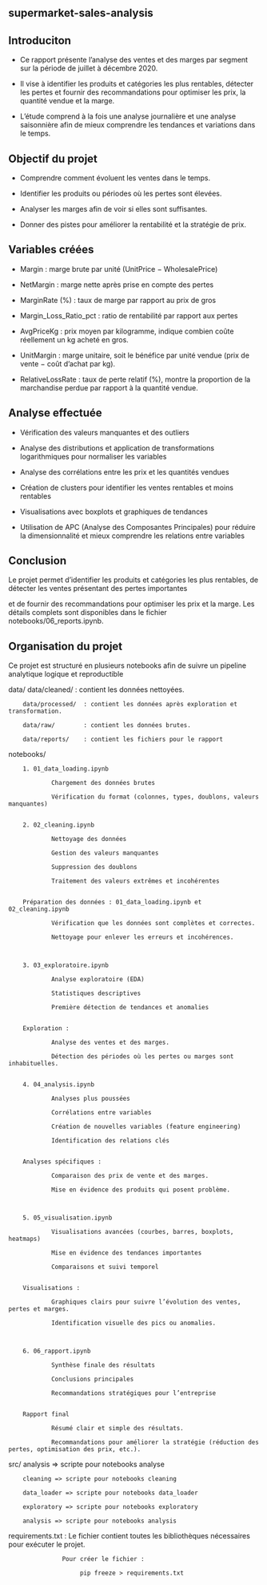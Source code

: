 
## supermarket-sales-analysis


## Introduciton


- Ce rapport présente l’analyse des ventes et des marges par segment sur la période de juillet à décembre 2020.
 
- Il vise à identifier les produits et catégories les plus rentables, détecter les pertes et fournir des recommandations pour optimiser les prix, la quantité vendue et la marge. 

- L’étude comprend à la fois une analyse journalière et une analyse saisonnière afin de mieux comprendre les tendances et variations dans le temps.

## Objectif du projet


- Comprendre comment évoluent les ventes dans le temps.

- Identifier les produits ou périodes où les pertes sont élevées.

- Analyser les marges afin de voir si elles sont suffisantes.

- Donner des pistes pour améliorer la rentabilité et la stratégie de prix.


## Variables créées

- Margin : marge brute par unité (UnitPrice − WholesalePrice)

- NetMargin : marge nette après prise en compte des pertes

- MarginRate (%) : taux de marge par rapport au prix de gros

- Margin_Loss_Ratio_pct : ratio de rentabilité par rapport aux pertes

- AvgPriceKg : prix moyen par kilogramme, indique combien coûte réellement un kg acheté en gros.

- UnitMargin : marge unitaire, soit le bénéfice par unité vendue (prix de vente − coût d’achat par kg).

- RelativeLossRate : taux de perte relatif (%), montre la proportion de la marchandise perdue par rapport à la quantité vendue.

## Analyse effectuée

- Vérification des valeurs manquantes et des outliers

- Analyse des distributions et application de transformations logarithmiques pour normaliser les variables

- Analyse des corrélations entre les prix et les quantités vendues

- Création de clusters pour identifier les ventes rentables et moins rentables

- Visualisations avec boxplots et graphiques de tendances

- Utilisation de APC (Analyse des Composantes Principales) pour réduire la dimensionnalité et mieux comprendre les relations entre variables


## Conclusion

Le projet permet d’identifier les produits et catégories les plus rentables, de détecter les ventes présentant des pertes importantes

et de fournir des recommandations pour optimiser les prix et la marge. Les détails complets sont disponibles dans le fichier notebooks/06_reports.ipynb.


## Organisation du projet

Ce projet est structuré en plusieurs notebooks afin de suivre un pipeline analytique logique et reproductible 


data/ 
        data/cleaned/    : contient les données nettoyées.

        data/processed/  : contient les données après exploration et transformation.

        data/raw/        : contient les données brutes.

        data/reports/    : contient les fichiers pour le rapport

notebooks/

        1. 01_data_loading.ipynb

                Chargement des données brutes

                Vérification du format (colonnes, types, doublons, valeurs manquantes)


        2. 02_cleaning.ipynb

                Nettoyage des données

                Gestion des valeurs manquantes

                Suppression des doublons

                Traitement des valeurs extrêmes et incohérentes


        Préparation des données : 01_data_loading.ipynb et  02_cleaning.ipynb

                Vérification que les données sont complètes et correctes.

                Nettoyage pour enlever les erreurs et incohérences.



        3. 03_exploratoire.ipynb

                Analyse exploratoire (EDA)

                Statistiques descriptives

                Première détection de tendances et anomalies


        Exploration :

                Analyse des ventes et des marges.

                Détection des périodes où les pertes ou marges sont inhabituelles.


        4. 04_analysis.ipynb

                Analyses plus poussées

                Corrélations entre variables

                Création de nouvelles variables (feature engineering)

                Identification des relations clés


        Analyses spécifiques :

                Comparaison des prix de vente et des marges.

                Mise en évidence des produits qui posent problème.



        5. 05_visualisation.ipynb

                Visualisations avancées (courbes, barres, boxplots, heatmaps)

                Mise en évidence des tendances importantes

                Comparaisons et suivi temporel


        Visualisations : 

                Graphiques clairs pour suivre l’évolution des ventes, pertes et marges.

                Identification visuelle des pics ou anomalies.



        6. 06_rapport.ipynb

                Synthèse finale des résultats

                Conclusions principales

                Recommandations stratégiques pour l’entreprise


        Rapport final

                Résumé clair et simple des résultats.

                Recommandations pour améliorer la stratégie (réduction des pertes, optimisation des prix, etc.).


src/ 
        analysis => scripte pour notebooks analyse 

        cleaning => scripte pour notebooks cleaning 

        data_loader => scripte pour notebooks data_loader 

        exploratory => scripte pour notebooks exploratory 

        analysis => scripte pour notebooks analysis 


requirements.txt  : Le fichier contient toutes les bibliothèques nécessaires pour exécuter le projet.

                   Pour créer le fichier : 

                        pip freeze > requirements.txt
#
